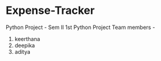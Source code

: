 # Expense-Tracker
Python Project - Sem II
1st Python Project
Team members -
1. keerthana
2. deepika
3. aditya
